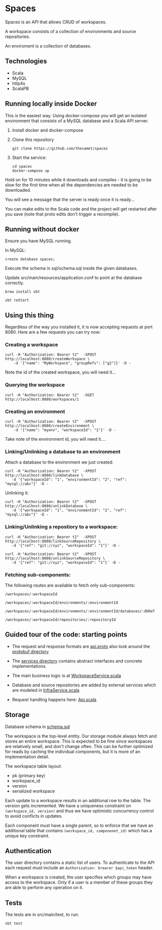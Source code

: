 # Spaces

Spaces is an API that allows CRUD of workspaces.

A workspace consists of a collection of environments and source repositories.

An enviroment is a collection of databases.

## Technologies

- Scala
- MySQL
- http4s
- ScalaPB

## Running locally inside Docker

This is the easiest way. Using docker-compose you will get an isolated
environment that consists of a MySQL database and a Scala API server.

1. Install docker and docker-compose

2. Clone this repository

       git clone https://github.com/thesamet/spaces

3. Start the service:

       cd spaces
       docker-compose up

Hold on for 10 minutes while it downloads and compiles - it is going to be slow for
the first time when all the dependencies are needed to be downloaded. 

You will see a message that the server is ready once it is ready...

You can make edits to the Scala code and the project will get restarted after you save 
(note that proto edits don't trigger a recompile).

## Running without docker

Ensure you have MySQL running.

In MySQL:

    create database spaces;

Execute the schema in sql/schema.sql inside the given databases.

Update src/main/resources/application.conf to point at the database correctly.

    brew install sbt

    sbt reStart

## Using this thing

Regardless of the way you installed it, it is now accepting requests at port
8080.  Here are a few requests you can try now:

### Creating a workspace

    curl -H "Authorization: Bearer t2"  -XPOST http://localhost:8080/createWorkspace \
        -d '{"name": "MyWorkspace", "groupRefs": ["g2"]}' -D -

Note the id of the created workspace, you will need it...

### Querying the workspace

    curl -H "Authorization: Bearer t2"  -XGET http://localhost:8080/workspaces/1

### Creating an environment

    curl -H "Authorization: Bearer t2"  -XPOST http://localhost:8080/createEnvironment \
        -d '{"name": "myenv", "workspaceId": "1"}' -D -

Take note of the environment id, you will need it....

### Linking/Unlinking a database to an environment

Attach a database to the environment we just created:

    curl -H "Authorization: Bearer t2"  -XPOST http://localhost:8080/linkDatabase \
       -d '{"workspaceId": "1", "environmentId": "2", "ref": "mysql://abc"}' -D -

Unlinking it:

    curl -H "Authorization: Bearer t2"  -XPOST http://localhost:8080/unlinkDatabase \
       -d '{"workspaceId": "1", "environmentId": "2", "ref": "mysql://abc"}' -D -

### Linking/Unlinking a repostiory to a workspace:

    curl -H "Authorization: Bearer t2"  -XPOST http://localhost:8080/linkSourceRepository \
       -d '{"ref": "git://xyz", "workspaceId": "1"}' -D -

    curl -H "Authorization: Bearer t2"  -XPOST http://localhost:8080/unlinkSourceRepository \
       -d '{"ref": "git://xyz", "workspaceId": "1"}' -D -

### Fetching sub-components:

The following routes are available to fetch only sub-components:

    /workspaces/:workspaceId

    /workspaces/:workspaceId/environments/:environmentId

    /workspaces/:workspaceId/environments/:environmentId/databases/:dbRef

    /workspaces/:workspaceId/repositories/:repositoryId

## Guided tour of the code: starting points

- The request and response formats are [api.proto](https://github.com/thesamet/spaces/blob/master/src/main/protobuf/api.proto)
  also look around the [protobuf directory](https://github.com/thesamet/spaces/blob/master/src/main/protobuf)

- The [services directory](https://github.com/thesamet/spaces/tree/master/src/main/scala/spaces/services) contains abstract interfaces and concrete
  implementations.

- The main business logic is at [WorkspaceService.scala](https://github.com/thesamet/spaces/blob/master/src/main/scala/spaces/services/WorkspaceService.scala)

- Database and source repositories are added by external services which are
  modeled in
  [InfraService.scala](https://github.com/thesamet/spaces/blob/master/src/main/scala/spaces/services/InfraService.scala)

- Request handling happens here: [Api.scala](https://github.com/thesamet/spaces/blob/master/src/main/scala/spaces/api/Api.scala)

## Storage

Database schema in [schema.sql](https://github.com/thesamet/spaces/blob/master/sql/schema.sql)

The workspace is the top-level entity. Our storage module always fetch and
stores an entire workspace. This is expected to be fine since workspaces are
relatively small, and don't change often. This can be further optimized for
reads by caching the individual components, but it is more of an
implementation detail.

The workspace table layout:
- pk (primary key)
- workspace_id
- version
- serialized workspace

Each update to a workspace results in an additional row to the table. The version gets
incremented. We have a uniqueness constraint on `(workspace_id, version)`  and thus we have
optimistic concurrency control to avoid conflicts in updates.

Each component must have a single parent, so to enforce that we have an additional
table that contains `(workspace_id, componenet_id)` which has a unique key constraint.

## Authentication

The user directory contains a static list of users. To authenticate to the API
each request must include an `Authorization: brearer $api_token` header.

When a workspace is created, the user specifies which groups may have access
to the workspace. Only if a user is a member of these groups they are able to
perform any operation on it.

## Tests

The tests are in src/main/test, to run:

    sbt test
